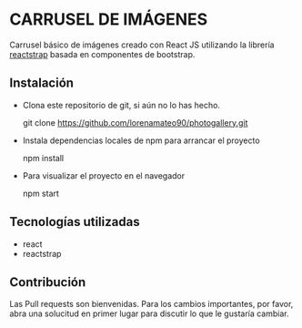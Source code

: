 # CARRUSEL DE IMÁGENES

Carrusel básico de imágenes creado con React JS utilizando la librería [reactstrap](https://www.npmjs.com/package/reactstrap) basada en componentes de bootstrap.


## Instalación

+ Clona este repositorio de git, si aún no lo has hecho.

  git clone https://github.com/lorenamateo90/photogallery.git

+ Instala dependencias locales de npm para arrancar el proyecto

  npm install

+ Para visualizar el proyecto en el navegador 
  
  npm start

## Tecnologías utilizadas 
+ react
+ reactstrap

## Contribución
Las Pull requests son bienvenidas. Para los cambios importantes, por favor, abra una solucitud en primer lugar para discutir lo que le gustaría cambiar.




